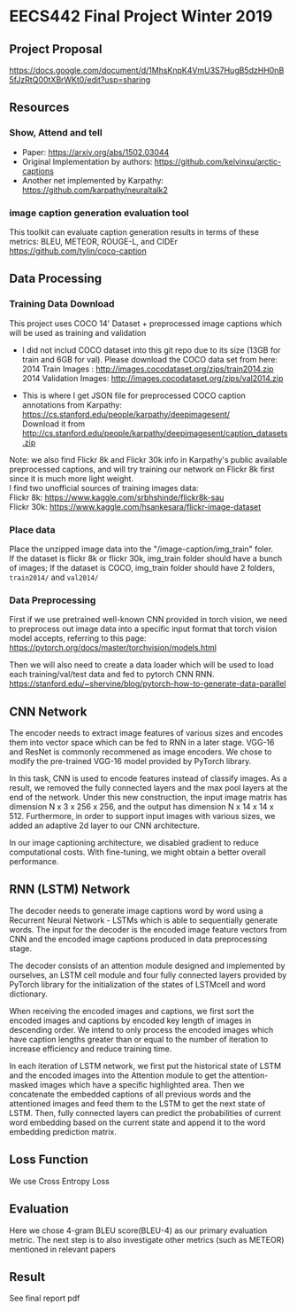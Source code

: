 # EECS442 Final Project Winter 2019
## Project Proposal
https://docs.google.com/document/d/1MhsKnpK4VmU3S7HugB5dzHH0nB5fJzRtQ00tXBrWKt0/edit?usp=sharing


## Resources
### Show, Attend and tell
* Paper: https://arxiv.org/abs/1502.03044
* Original Implementation by authors: https://github.com/kelvinxu/arctic-captions
* Another net implemented by Karpathy: https://github.com/karpathy/neuraltalk2

### image caption generation evaluation tool
This toolkit can evaluate caption generation results in terms of these metrics: BLEU, METEOR, ROUGE-L, and CIDEr  
https://github.com/tylin/coco-caption


## Data Processing

### Training Data Download
This project uses COCO 14' Dataset + preprocessed image captions which will be used as training and validation
* I did not includ COCO dataset into this git repo due to its size (13GB for train and 6GB for val).
Please download the COCO data set from here:   
2014 Train Images : http://images.cocodataset.org/zips/train2014.zip  
2014 Validation Images: http://images.cocodataset.org/zips/val2014.zip  

* This is where I get JSON file for preprocessed COCO caption annotations from Karpathy:  
https://cs.stanford.edu/people/karpathy/deepimagesent/  
Download it from http://cs.stanford.edu/people/karpathy/deepimagesent/caption_datasets.zip

Note: we also find Flickr 8k and Flickr 30k info in Karpathy's public available preprocessed captions, and will try 
training our network on Flickr 8k first since it is much more light weight.  
I find two unofficial sources of training images data:  
Flickr 8k: https://www.kaggle.com/srbhshinde/flickr8k-sau  
Flickr 30k: https://www.kaggle.com/hsankesara/flickr-image-dataset  

### Place data
Place the unzipped image data into the "/image-caption/img_train" foler.  
If the dataset is flickr 8k or flickr 30k, img_train folder should have a bunch of images;
If the dataset is COCO, img_train folder should have 2 folders, `train2014/` and `val2014/`

### Data Preprocessing
First if we use pretrained well-known CNN provided in torch vision, we need to preprocess out image
data into a specific input format that torch vision model accepts, referring to this page:
https://pytorch.org/docs/master/torchvision/models.html
  
Then we will also need to create a data loader which will be used to load each training/val/test data
and fed to pytorch CNN RNN.  
https://stanford.edu/~shervine/blog/pytorch-how-to-generate-data-parallel


## CNN Network
The encoder needs to extract image features of various sizes and encodes them into vector space which can be fed to RNN in a later stage. VGG-16 and ResNet is commonly recommened as image encoders. We chose to modify the pre-trained VGG-16 model provided by PyTorch library.

In this task, CNN is used to encode features instead of classify images. As a result, we removed the fully connected layers and the max pool layers at the end of the network. Under this new construction, the input image matrix has dimension N x 3 x 256 x 256, and the output has dimension N x 14 x 14 x 512. Furthermore, in order to support input images with various sizes, we added an adaptive 2d layer to our CNN architecture.

In our image captioning architecture, we disabled gradient to reduce computational costs. With fine-tuning, we might obtain a better overall performance.


## RNN (LSTM) Network
The decoder needs to generate image captions word by word using a Recurrent Neural Network - LSTMs which is able to sequentially generate words. The input for the decoder is the encoded image feature vectors from CNN and the encoded image captions produced in data preprocessing stage. 

The decoder consists of an attention module designed and implemented by ourselves, an LSTM cell module and four fully connected layers provided by PyTorch library for the initialization of the states of LSTMcell and word dictionary.

When receiving the encoded images and captions,  we first sort the encoded images and captions by encoded key length of images in descending order. We intend to only process the encoded images which have caption lengths greater than or equal to the number of iteration to increase efficiency and reduce training time.

In each iteration of LSTM network, we first put the historical state of LSTM and the encoded images into the Attention module to get the attention-masked images which have a specific highlighted area. Then we concatenate the embedded captions of all previous words and the attentioned images and feed them to the LSTM to get the next state of LSTM. Then, fully connected layers can predict the probabilities of current word embedding based on the current state and append it to the word embedding prediction matrix.

## Loss Function
We use Cross Entropy Loss

## Evaluation
Here we chose 4-gram BLEU score(BLEU-4) as our primary evaluation metric. The next step is to also investigate other metrics (such as METEOR) mentioned in relevant papers

## Result
See final report pdf
